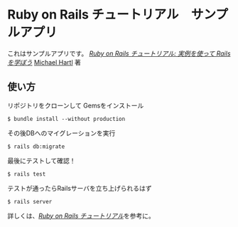 # Ruby on Rails チュートリアル　サンプルアプリ

これはサンプルアプリです。
[*Ruby on Rails チュートリアル: 実例を使って Rails を学ぼう*](http://railstutorial.jp/)
[Michael Hartl](http://www.michaelhartl.com/) 著

## 使い方

リポジトリをクローンして
Gemsをインストール

```
$ bundle install --without production
```

その後DBへのマイグレーションを実行

```
$ rails db:migrate
```

最後にテストして確認！

```
$ rails test
```

テストが通ったらRailsサーバを立ち上げられるはず

```
$ rails server
```

詳しくは、[*Ruby on Rails チュートリアル*](http://railstutorial.jp/)を参考に。
